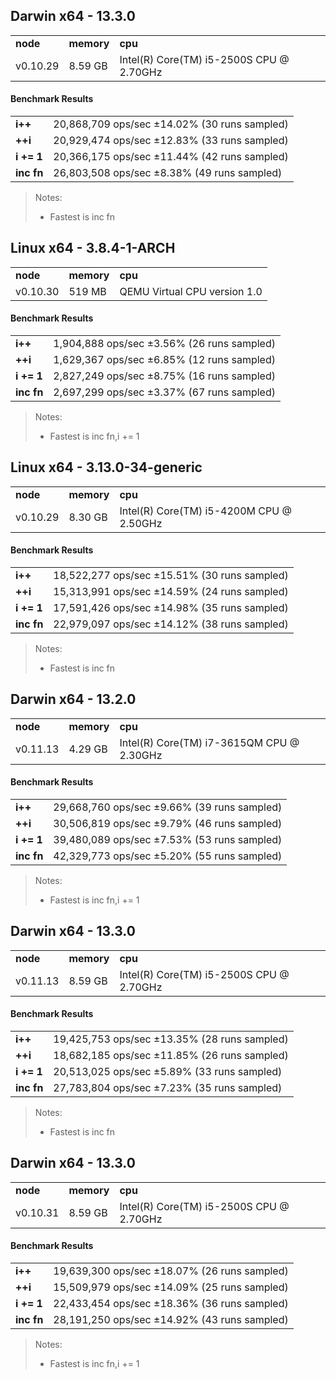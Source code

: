 Darwin x64 - 13.3.0
-----

<table><tr><td><b>node</b></td><td><b>memory</b></td><td><b>cpu</b></td></tr><tr><td>v0.10.29</td><td>8.59 GB</td><td>Intel(R) Core(TM) i5-2500S CPU @ 2.70GHz</td></tr></table>

#### Benchmark Results ####

<table><tr><td><b>i++</b></td><td>20,868,709 ops/sec ±14.02% (30 runs sampled)</td></tr><tr><td><b>++i</b></td><td>20,929,474 ops/sec ±12.83% (33 runs sampled)</td></tr><tr><td><b>i += 1</b></td><td>20,366,175 ops/sec ±11.44% (42 runs sampled)</td></tr><tr><td><b>inc fn</b></td><td>26,803,508 ops/sec ±8.38% (49 runs sampled)</td></tr></table>

> Notes:
> - Fastest is inc fn

Linux x64 - 3.8.4-1-ARCH
-----

<table><tr><td><b>node</b></td><td><b>memory</b></td><td><b>cpu</b></td></tr><tr><td>v0.10.30</td><td>519 MB</td><td>QEMU Virtual CPU version 1.0</td></tr></table>

#### Benchmark Results ####

<table><tr><td><b>i++</b></td><td>1,904,888 ops/sec ±3.56% (26 runs sampled)</td></tr><tr><td><b>++i</b></td><td>1,629,367 ops/sec ±6.85% (12 runs sampled)</td></tr><tr><td><b>i += 1</b></td><td>2,827,249 ops/sec ±8.75% (16 runs sampled)</td></tr><tr><td><b>inc fn</b></td><td>2,697,299 ops/sec ±3.37% (67 runs sampled)</td></tr></table>

> Notes:
> - Fastest is inc fn,i += 1

Linux x64 - 3.13.0-34-generic
-----

<table><tr><td><b>node</b></td><td><b>memory</b></td><td><b>cpu</b></td></tr><tr><td>v0.10.29</td><td>8.30 GB</td><td>Intel(R) Core(TM) i5-4200M CPU @ 2.50GHz</td></tr></table>

#### Benchmark Results ####

<table><tr><td><b>i++</b></td><td>18,522,277 ops/sec ±15.51% (30 runs sampled)</td></tr><tr><td><b>++i</b></td><td>15,313,991 ops/sec ±14.59% (24 runs sampled)</td></tr><tr><td><b>i += 1</b></td><td>17,591,426 ops/sec ±14.98% (35 runs sampled)</td></tr><tr><td><b>inc fn</b></td><td>22,979,097 ops/sec ±14.12% (38 runs sampled)</td></tr></table>

> Notes:
> - Fastest is inc fn

Darwin x64 - 13.2.0
-----

<table><tr><td><b>node</b></td><td><b>memory</b></td><td><b>cpu</b></td></tr><tr><td>v0.11.13</td><td>4.29 GB</td><td>Intel(R) Core(TM) i7-3615QM CPU @ 2.30GHz</td></tr></table>

#### Benchmark Results ####

<table><tr><td><b>i++</b></td><td>29,668,760 ops/sec ±9.66% (39 runs sampled)</td></tr><tr><td><b>++i</b></td><td>30,506,819 ops/sec ±9.79% (46 runs sampled)</td></tr><tr><td><b>i += 1</b></td><td>39,480,089 ops/sec ±7.53% (53 runs sampled)</td></tr><tr><td><b>inc fn</b></td><td>42,329,773 ops/sec ±5.20% (55 runs sampled)</td></tr></table>

> Notes:
> - Fastest is inc fn,i += 1

Darwin x64 - 13.3.0
-----

<table><tr><td><b>node</b></td><td><b>memory</b></td><td><b>cpu</b></td></tr><tr><td>v0.11.13</td><td>8.59 GB</td><td>Intel(R) Core(TM) i5-2500S CPU @ 2.70GHz</td></tr></table>

#### Benchmark Results ####

<table><tr><td><b>i++</b></td><td>19,425,753 ops/sec ±13.35% (28 runs sampled)</td></tr><tr><td><b>++i</b></td><td>18,682,185 ops/sec ±11.85% (26 runs sampled)</td></tr><tr><td><b>i += 1</b></td><td>20,513,025 ops/sec ±5.89% (33 runs sampled)</td></tr><tr><td><b>inc fn</b></td><td>27,783,804 ops/sec ±7.23% (35 runs sampled)</td></tr></table>

> Notes:
> - Fastest is inc fn

Darwin x64 - 13.3.0
-----

<table><tr><td><b>node</b></td><td><b>memory</b></td><td><b>cpu</b></td></tr><tr><td>v0.10.31</td><td>8.59 GB</td><td>Intel(R) Core(TM) i5-2500S CPU @ 2.70GHz</td></tr></table>

#### Benchmark Results ####

<table><tr><td><b>i++</b></td><td>19,639,300 ops/sec ±18.07% (26 runs sampled)</td></tr><tr><td><b>++i</b></td><td>15,509,979 ops/sec ±14.09% (25 runs sampled)</td></tr><tr><td><b>i += 1</b></td><td>22,433,454 ops/sec ±18.36% (36 runs sampled)</td></tr><tr><td><b>inc fn</b></td><td>28,191,250 ops/sec ±14.92% (43 runs sampled)</td></tr></table>

> Notes:
> - Fastest is inc fn,i += 1


